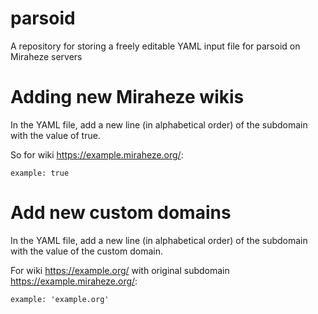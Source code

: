 # parsoid
A repository for storing a freely editable YAML input file for parsoid on Miraheze servers

# Adding new Miraheze wikis
In the YAML file, add a new line (in alphabetical order) of the subdomain with the value of true.

So for wiki https://example.miraheze.org/:
```
example: true
```

# Add new custom domains
In the YAML file, add a new line (in alphabetical order) of the subdomain with the value of the custom domain.

For wiki https://example.org/ with original subdomain https://example.miraheze.org/:
```
example: 'example.org'
```
